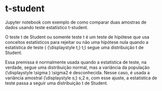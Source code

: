 # t-student
Jupyter notebook com exemplo de como comparar duas amostras de dados usando teste estatístico t-student.

O teste t de Student ou somente teste t é um teste de hipótese que usa conceitos estatísticos para rejeitar ou não uma hipótese nula quando a estatística de teste ( {\displaystyle t\;} t\;) segue uma distribuição t de Student.

Essa premissa é normalmente usada quando a estatística de teste, na verdade, segue uma distribuição normal, mas a variância da população {\displaystyle \sigma } \sigma2 é desconhecida. Nesse caso, é usada a variância amostral {\displaystyle s\;} s\;2 e, com esse ajuste, a estatística de teste passa a seguir uma distribuição t de Student.
